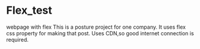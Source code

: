 # Flex_test
webpage with flex
This is a posture project for one company.
It uses flex css property for making that post.
Uses CDN,so good internet connection is required.
